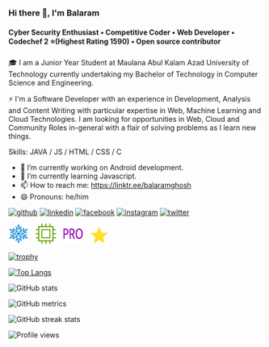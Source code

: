 ### Hi there 👋, I'm Balaram
#### Cyber Security Enthusiast • Competitive Coder • Web Developer • Codechef 2 ⭐(Highest Rating 1590) • Open source contributor
🎓 I am a Junior Year Student at Maulana Abul Kalam Azad University of Technology currently undertaking my Bachelor of Technology in Computer Science and Engineering.

⚡ I'm a Software Developer with an experience in Development, Analysis and Content Writing with particular expertise in Web, Machine Learning and Cloud Technologies. I am looking for opportunities in Web, Cloud and Community Roles in-general with a flair of solving problems as I learn new things.

Skills: JAVA / JS / HTML / CSS / C

- 🔭 I’m currently working on Android development. 
- 🌱 I’m currently learning Javascript. 
- 📫 How to reach me: https://linktr.ee/balaramghosh 
- 😄 Pronouns: he/him 


[<img src='https://cdn.jsdelivr.net/npm/simple-icons@3.0.1/icons/github.svg' alt='github' height='40'>](https://github.com/BALARAMGHOSH)  [<img src='https://cdn.jsdelivr.net/npm/simple-icons@3.0.1/icons/linkedin.svg' alt='linkedin' height='40'>](https://www.linkedin.com/in/balaram-ghosh/)  [<img src='https://cdn.jsdelivr.net/npm/simple-icons@3.0.1/icons/facebook.svg' alt='facebook' height='40'>](https://www.facebook.com/balaram.ghosh.personal)  [<img src='https://cdn.jsdelivr.net/npm/simple-icons@3.0.1/icons/instagram.svg' alt='instagram' height='40'>](https://www.instagram.com/balaram.ghosh/)  [<img src='https://cdn.jsdelivr.net/npm/simple-icons@3.0.1/icons/twitter.svg' alt='twitter' height='40'>](https://twitter.com/_Balaram_Ghosh_)  

<a href='https://archiveprogram.github.com/'><img src='https://raw.githubusercontent.com/acervenky/animated-github-badges/master/assets/acbadge.gif' width='40' height='40'></a> <a href='https://docs.github.com/en/developers'><img src='https://raw.githubusercontent.com/acervenky/animated-github-badges/master/assets/devbadge.gif' width='40' height='40'></a> <a href='https://github.com/pricing'><img src='https://raw.githubusercontent.com/acervenky/animated-github-badges/master/assets/pro.gif' width='40' height='40'></a> <a href='https://stars.github.com/'><img src='https://raw.githubusercontent.com/acervenky/animated-github-badges/master/assets/starbadge.gif' width='35' height='35'></a> 

[![trophy](https://github-profile-trophy.vercel.app/?username=BALARAMGHOSH)](https://github.com/ryo-ma/github-profile-trophy)

[![Top Langs](https://github-readme-stats.vercel.app/api/top-langs/?username=BALARAMGHOSH)](https://github.com/anuraghazra/github-readme-stats)

![GitHub stats](https://github-readme-stats.vercel.app/api?username=BALARAMGHOSH&show_icons=true)  

![GitHub metrics](https://metrics.lecoq.io/BALARAMGHOSH)  

![GitHub streak stats](https://github-readme-streak-stats.herokuapp.com/?user=BALARAMGHOSH)  

![Profile views](https://gpvc.arturio.dev/BALARAMGHOSH)  
